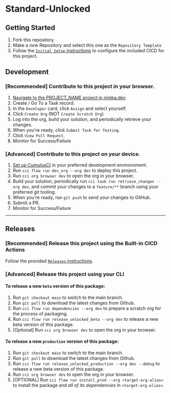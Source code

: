 # Standard-Unlocked

## Getting Started

1. Fork this repository.
2. Make a _new_ Repository and select this one as the `Repository Template`
3. Follow the [`Initial Setup` instructions](https://github.com/Nimba-Solutions/Standard-Unlocked/blob/main/.github/workflows/README.md#initial-setup) to configure the included CICD for this project.

## Development

### [Recommended] Contribute to this project in your browser. 

1. [Navigate to the PROJECT_NAME project in nimba.dev](https://www.nimba.dev/projects/PROJECT_NAME)
2. Create / Go To a Task record.
3. In the `Developer` card, click `Assign` and select yourself.
4. Click `Create Org` (NOT `Create Scratch Org`)
5. Log into the org, build your solution, and periodically retrieve your changes.
6. When you're ready, click `Submit Task for Testing`.
7. Click `View Pull Request`.
8. Monitor for Success/Failure

### [Advanced] Contribute to this project on your device. 

1. [Set up CumulusCI](https://cumulusci.readthedocs.io/en/latest/tutorial.html) in your preferred development environnment.
2. Run `cci flow run dev_org --org dev` to deploy this project.
3. Run `cci org browser dev` to open the org in your browser.
4. Build your solution, periodically run `cci task run retrieve_changes --org dev`, and commit your changes to a `feature/**` branch using your preferred git tooling.
7. When you're ready, run `git push` to send your changes to GitHub.
8. Submit a PR.
9. Monitor for Success/Failure

----

## Releases

### [Recommended] Release this project using the Built-in CICD Actions

Follow the provided [`Releases` instructions](https://github.com/Nimba-Solutions/Standard-Unlocked/blob/main/.github/workflows/README.md#releases).

### [Advanced] Release this project using your CLI

#### To release a new `beta` version of this package:

1. Run `git checkout main` to switch to the main branch.
2. Run `git pull` to download the latest changes from Github.
3. Run `cci flow run dependencies --org dev` to prepare a scratch org for the process of packaging.
4. Run `cci flow run release_unlocked_beta --org dev` to release a new beta version of this package.
5. [Optional] Run `cci org browser dev` to open the org in your browser.

#### To release a new `production` version of this package:

1. Run `git checkout main` to switch to the main branch.
2. Run `git pull` to download the latest changes from Github.
3. Run `cci flow run release_unlocked_production --org dev --debug` to release a new beta version of this package.
4. Run `cci org browser dev` to open the org in your browser.
5. [OPTIONAL] Run `cci flow run install_prod --org <target-org-alias>` to install the package and _all of its dependencies_ in `<target-org-alias>`.
